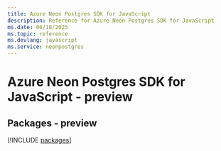 ```yaml
---
title: Azure Neon Postgres SDK for JavaScript
description: Reference for Azure Neon Postgres SDK for JavaScript
ms.date: 06/18/2025
ms.topic: reference
ms.devlang: javascript
ms.service: neonpostgres
---
```

# Azure Neon Postgres SDK for JavaScript - preview
## Packages - preview
[!INCLUDE [packages](neon-postgres-index.md)]